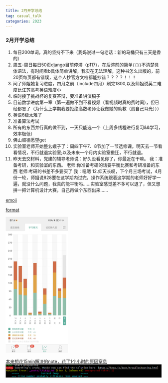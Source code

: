 ```yaml
---
title: 2月开学总结
tag: casual_talk
categories: 2023
---
```

### 2月开学总结
<!-- more -->
1. 每日200单词，真的坚持不下来（我妈说过一句老话：新的马桶只有三天是香的）
2. 周五-周日每日50页django目前停滞（p117），在后渲前的简单```{{}}```不清楚具体语法，有时间看b具体简单讲解，我实在无法理解，这种书怎么出版的，前20页每页都有错误，这个人抄官方文档都能抄错？？？？！！！
3. 问了师姐她复习进度，四月之前（include四月）刷完1800,以及师姐说英二难度比江苏高考英语难度小
4. 临时接了挑战杯的复赛答辩，要准备讲演稿子
5. 目前数学进度第一章（第一遍做不到不看视频（看视频时真的费时间），但已经都忘了（为什么上学期我要拒绝高数老师让我做她的助教（扇自己耳光）））
6. 英语6级太难了
7. 准备算法考试
8. 所有的东西并行真的做不到，一天只能选一个（上周多线程进行复习&&学习，效率极低）
9. 佛山顺德愿望get
10. 实验室老师开始整幺蛾子了：周四下午7、8节加了一节选修课。明天去一节看看情况，不行就退实验室;以及未来一个月内实验室搬迁，不行就退。
11. 昨天去交材料，党建的辅导老师说：好久没看见你了，你最近在干嘛。
  我：准备考研，和实验室的东西。
  老师:你准备考研的话要平衡比赛和考研准备的东西
  老师:考研的书差不多要买了
  我：嗯嗯
12.仰天长叹，下个月三场考试，4月份一轮，师姐说828要在这学期内过完，操作系统跟着这学期的老师好好学一遍，就没什么问题，我真的能平衡吗……实验室感觉差不多可以退了，但又想拼一把计算机设计大赛，自己再做个东西出来……

[emoji](https://www.emojicopy.com/)

[format](https://www.huntsbot.com/qa/9raM)

<img src="\images\dayliy_image\3.1.1.jpg" alt="drawing" width="200"/>


[本来想花15min解决的note，花了1个小时的原因窒息](https://blog.csdn.net/Calvin_zhou/article/details/109303640?ops_request_misc=%257B%2522request%255Fid%2522%253A%2522167765384916782427491388%2522%252C%2522scm%2522%253A%252220140713.130102334.pc%255Fall.%2522%257D&request_id=167765384916782427491388&biz_id=0&utm_medium=distribute.pc_chrome_plugin_search_result.none-task-blog-2~all~first_rank_ecpm_v1~rank_v31_ecpm-2-109303640-null-null.nonecase&utm_term=%20%3D%3D%3D%3D%3D%20%20%20%20%20%20%20%20%20%20%20%20%20%20%20Context%20Dump%20%20%20%20%20%20%20%20%20%20%20%20%20%20%20%3D%3D%3D%3D%3D%20%20%20%20%20%3D%3D%3D%20%28line%20number%20probably%20different%20from%20source%29%20%3D%3D%3D&spm=1018.2226.3001.4187)
<img src="\images\dayliy_image\3.1.2.png" alt="drawing" width="500"/>
<!-- ![111](\images\dayliy_image\3.1.2.png) -->



